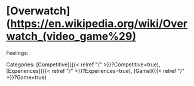 # [Overwatch](https://en.wikipedia.org/wiki/Overwatch_(video_game%29)



Feelings:

Categories: [Competitive]({{< relref "/" >}}?Competitive=true),
[Experiences]({{< relref "/" >}}?Experiences=true),
[Game]({{< relref "/" >}}?Game=true)